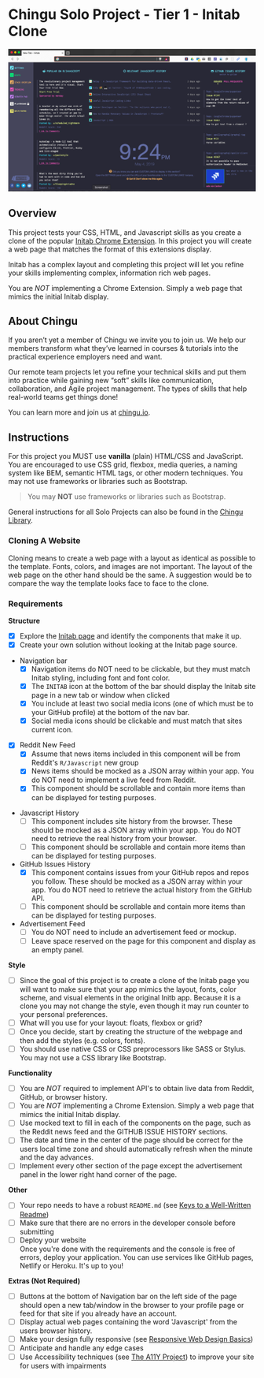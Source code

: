 # Chingu Solo Project - Tier 1 - Initab Clone

![Initab Screenshot](./assets/initab-screenshot.png)

## Overview
This project tests your CSS, HTML, and Javascript skills as you create a 
clone of the popular [Initab Chrome Extension](). In this project you will 
create a web page that matches the format of this extensions display. 

Initab has a complex layout and completing this project will let you refine
your skills implementing complex, information rich web pages.

You are *_NOT_* implementing a Chrome Extension. Simply a web page that mimics
the initial Initab display.  

## About Chingu

If you aren’t yet a member of Chingu we invite you to join us. We help our 
members transform what they’ve learned in courses & tutorials into the 
practical experience employers need and want.

Our remote team projects let you refine your technical skills and put them 
into practice while gaining new “soft” skills like communication, 
collaboration, and Agile project management. The types of skills that 
help real-world teams get things done!

You can learn more and join us at [chingu.io](https://chingu.io).

## Instructions

For this project you MUST use **vanilla** (plain) HTML/CSS and JavaScript. 
You are encouraged to use CSS grid, flexbox, media queries, a naming system 
like BEM, semantic HTML tags, or other modern techniques. You may not use 
frameworks or libraries such as Bootstrap.

> You may **NOT** use frameworks or libraries such as Bootstrap.

General instructions for all Solo Projects can also be found in the [Chingu
Library](https://voyage.docs.chingu.io/prework/howwork).

### Cloning A Website

Cloning means to create a web page with a layout as identical as possible to 
the template. Fonts, colors, and images are not important. The layout of the 
web page on the other hand should be the same. A suggestion would be to 
compare the way the template looks face to face to the clone.

### Requirements

**Structure**
- [x] Explore the [Initab page](https://initab.com/) and identify
the components that make it up.
- [x] Create your own solution without looking at the Initab page source.
- Navigation bar
  - [x] Navigation items do NOT need to be clickable, but they must match 
  Initab styling, including font and font color.
  - [x] The `INITAB` icon at the bottom of the bar should display the Initab 
  site page in a new tab or window when clicked
  - [x] You include at least two social media icons (one of which must be to 
  your GitHub profile) at the bottom of the nav bar.
  - [x] Social media icons should be clickable and must match that sites 
  current icon.
- [x] Reddit New Feed
  - [x] Assume that news items included in this component will be from 
  Reddit's `R/Javascript` new group
  - [x] News items should be mocked as a JSON array within your app. You do NOT 
  need to implement a live feed from Reddit.
  - [x] This component should be scrollable and contain more items than can 
  be displayed for testing purposes.
- Javascript History
  - [ ] This component includes site history from the browser. These should 
  be mocked as a JSON array within your app. You do NOT need to retrieve the 
  real history from your browser.
  - [ ] This component should be scrollable and contain more items than can 
  be displayed for testing purposes.
- GitHub Issues History
  - [x] This component contains issues from your GitHub repos and repos you 
  follow. These should be mocked as a JSON array within your app. You do NOT 
  need to retrieve the actual history from the GitHub API.
  - [ ] This component should be scrollable and contain more items than can 
  be displayed for testing purposes.
- Advertisement Feed
  - [ ] You do NOT need to include an advertisement feed or mockup.
  - [ ] Leave space reserved on the page for this component and display as 
  an empty panel.

**Style**
- [ ] Since the goal of this project is to create a clone of the Initab
      page you will want to make sure that your app mimics the layout, 
      fonts, color scheme, and visual elements in the original Initb 
      app. Because it is a clone you may not change the style, even 
      though it may run counter to your personal preferences.
- [ ] What will you use for your layout: floats, flexbox or grid?
- [ ] Once you decide, start by creating the structure of the webpage and 
      then add the styles (e.g. colors, fonts).
- [ ] You should use native CSS or CSS preprocessors like SASS or Stylus. 
      You may not use a CSS library like Bootstrap. 

**Functionality**
- [ ] You are *_NOT_* required to implement API's to obtain live data from 
Reddit, GitHub, or browser history.
- [ ] You are *_NOT_* implementing a Chrome Extension. Simply a web page that 
mimics
the initial Initab display. 
- [ ] Use mocked text to fill in each of the components on the page, such as 
the Reddit news feed and the GITHUB ISSUE HISTORY sections.
- [ ] The date and time in the center of the page should be correct for the 
users local time zone and should automatically refresh when the minute and the 
day advances.
- [ ] Implement every other section of the page except the advertisement panel 
in the lower right hand corner of the page.

**Other**
- [ ] Your repo needs to have a robust `README.md` (see
[Keys to a Well-Written Readme](https://medium.com/chingu/keys-to-a-well-written-readme-55c53d34fe6d))
- [ ] Make sure that there are no errors in the developer console before 
submitting
- [ ] Deploy your website <br/>
      Once you're done with the requirements and the console is free of 
      errors, deploy your application. You can use services like GitHub pages, 
      Netlify or Heroku. It's up to you! 

**Extras (Not Required)**
- [ ] Buttons at the bottom of Navigation bar on the left side of the page 
should open a new tab/window in the browser to your profile page or feed for 
that site if you already have an account.
- [ ] Display actual web pages containing the word 'Javascript' from the users 
browser history.
- [ ] Make your design fully responsive (see 
[Responsive Web Design Basics](https://developers.google.com/web/fundamentals/design-and-ux/responsive))
- [ ] Anticipate and handle any edge cases
- [ ] Use Accessibility techniques (see 
[The A11Y Project](https://a11yproject.com/)) to improve your site for users 
with impairments 
